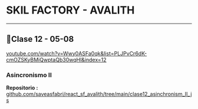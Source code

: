 # SKIL FACTORY - AVALITH
------------------------------
## :book:Clase 12 - 05-08
[youtube.com/watch?v=Wwy0ASFa0qk&list=PLJPvCr6dK-cmOZSKyBMiQwptaQb30wqHl&index=12](https://www.youtube.com/watch?v=Wwy0ASFa0qk&list=PLJPvCr6dK-cmOZSKyBMiQwptaQb30wqHl&index=12)

### Asincronismo II



__Repositorio :__
[github.com/saveasfabri/react_sf_avalith/tree/main/clase12_asinchronism_II_js](https://github.com/saveasfabri/react_sf_avalith/tree/main/clase12_asinchronism_II_js)
